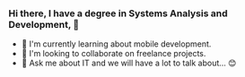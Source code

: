 ### Hi there, I have a degree in Systems Analysis and Development, 👋
- 🌱 I'm currently learning about mobile development.
- 👯 I'm looking to collaborate on freelance projects.
- 💬 Ask me about IT and we will have a lot to talk about... 😊
